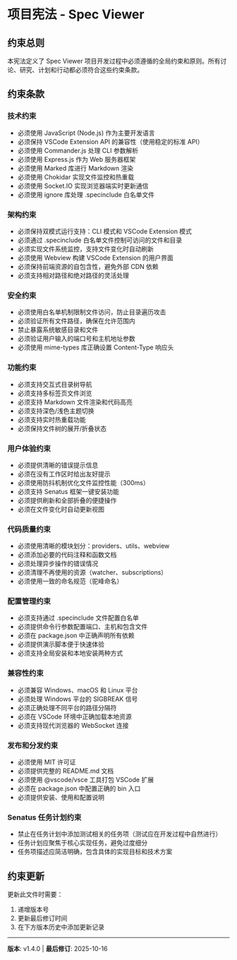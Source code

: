 # 项目宪法 - Spec Viewer

## 约束总则

本宪法定义了 Spec Viewer 项目开发过程中必须遵循的全局约束和原则。所有讨论、研究、计划和行动都必须符合这些约束条款。

## 约束条款

### 技术约束
- 必须使用 JavaScript (Node.js) 作为主要开发语言
- 必须保持 VSCode Extension API 的兼容性（使用稳定的标准 API）
- 必须使用 Commander.js 处理 CLI 参数解析
- 必须使用 Express.js 作为 Web 服务器框架
- 必须使用 Marked 库进行 Markdown 渲染
- 必须使用 Chokidar 实现文件监控和热重载
- 必须使用 Socket.IO 实现浏览器端实时更新通信
- 必须使用 ignore 库处理 .specinclude 白名单文件

### 架构约束
- 必须保持双模式运行支持：CLI 模式和 VSCode Extension 模式
- 必须通过 .specinclude 白名单文件控制可访问的文件和目录
- 必须实现文件系统监控，支持文件变化时自动刷新
- 必须使用 Webview 构建 VSCode Extension 的用户界面
- 必须保持前端资源的自包含性，避免外部 CDN 依赖
- 必须支持相对路径和绝对路径的灵活处理

### 安全约束
- 必须使用白名单机制限制文件访问，防止目录遍历攻击
- 必须验证所有文件路径，确保在允许范围内
- 禁止暴露系统敏感目录和文件
- 必须验证用户输入的端口号和主机地址参数
- 必须使用 mime-types 库正确设置 Content-Type 响应头

### 功能约束
- 必须支持交互式目录树导航
- 必须支持多标签页文件浏览
- 必须支持 Markdown 文件渲染和代码高亮
- 必须支持深色/浅色主题切换
- 必须支持实时热重载功能
- 必须保持文件树的展开/折叠状态

### 用户体验约束
- 必须提供清晰的错误提示信息
- 必须在没有工作区时给出友好提示
- 必须使用防抖机制优化文件监控性能（300ms）
- 必须支持 Senatus 框架一键安装功能
- 必须提供刷新和全部折叠的便捷操作
- 必须在文件变化时自动更新视图

### 代码质量约束
- 必须使用清晰的模块划分：providers、utils、webview
- 必须添加必要的代码注释和函数文档
- 必须处理异步操作的错误情况
- 必须清理不再使用的资源（watcher、subscriptions）
- 必须使用一致的命名规范（驼峰命名）

### 配置管理约束
- 必须支持通过 .specinclude 文件配置白名单
- 必须提供命令行参数配置端口、主机和包含文件
- 必须在 package.json 中正确声明所有依赖
- 必须提供演示脚本便于快速体验
- 必须支持全局安装和本地安装两种方式

### 兼容性约束
- 必须兼容 Windows、macOS 和 Linux 平台
- 必须处理 Windows 平台的 SIGBREAK 信号
- 必须正确处理不同平台的路径分隔符
- 必须在 VSCode 环境中正确加载本地资源
- 必须支持现代浏览器的 WebSocket 连接

### 发布和分发约束
- 必须使用 MIT 许可证
- 必须提供完整的 README.md 文档
- 必须使用 @vscode/vsce 工具打包 VSCode 扩展
- 必须在 package.json 中配置正确的 bin 入口
- 必须提供安装、使用和配置说明

### Senatus 任务计划约束
- 禁止在任务计划中添加测试相关的任务项（测试应在开发过程中自然进行）
- 任务计划应聚焦于核心实现任务，避免过度细分
- 任务项描述应简洁明确，包含具体的实现目标和技术方案

## 约束更新

更新此文件时需要：
1. 递增版本号
2. 更新最后修订时间
3. 在下方版本历史中添加更新记录

---
**版本**: v1.4.0 | **最后修订**: 2025-10-16

<!--
版本历史格式：v[版本号] - [日期]: [更新说明]

v1.4.0 - 2025-10-16: 移除 VSCode Extension API 版本约束中的硬编码版本号，改为通用表述以适应未来版本升级
v1.3.0 - 2025-10-16: 更新 VSCode Extension API 版本约束从 ^1.104.0 改为 ^1.85.0，以支持 Cursor IDE 兼容性
v1.2.0 - 2025-10-14: 更新 Senatus 术语，将"行动计划"改为"任务计划"，任务编号从 T01 改为 T01
v1.1.0 - 2025-10-11: 新增 Senatus 任务计划约束，要求禁止添加测试任务项，聚焦核心实现，避免过度细分
v1.0.0 - 2025-09-30: 初始宪法文件，定义 Spec Viewer 项目的核心约束条款
-->